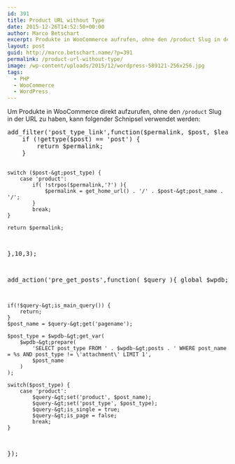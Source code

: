 ```yaml
---
id: 391
title: Product URL without Type
date: 2015-12-26T14:52:50+00:00
author: Marco Betschart
excerpt: Produkte in WooCommerce aufrufen, ohne den /product Slug in der URL.
layout: post
guid: http://marco.betschart.name/?p=391
permalink: /product-url-without-type/
image: /wp-content/uploads/2015/12/wordpress-589121-256x256.jpg
tags:
  - PHP
  - WooCommerce
  - WordPress
---
```

Um Produkte in WooCommerce direkt aufzurufen, ohne den `/product` Slug in der URL zu haben, kann folgender Schnipsel verwendet werden:

<div class="snippetcpt-wrap" id="snippet-497" data-id="497" data-edit="http://dev.marco-betschart.local/wp-admin/post.php?post=497&action=edit" data-copy="/wp-admin/export.php?type=jekyll&#038;snippet=b31d996337&#038;id=497" data-fullscreen="http://dev.marco-betschart.local/code-snippets/product-url-wo-type-slug/?full-screen=1">
  <pre class="prettyprint linenums lang-php" title="Post URL w/o Type Slug">add_filter('post_type_link',function($permalink, $post, $leavename){
    if (!gettype($post) == 'post') {
        return $permalink;
    }
  
    switch ($post-&gt;post_type) {
        case 'product':
            if( !strpos($permalink,'?') ){
                $permalink = get_home_url() . '/' . $post-&gt;post_name . '/';
            }
            break;
    }
 
    return $permalink;
},10,3);

add_action('pre_get_posts',function( $query ){
    global $wpdb;
 
    if(!$query-&gt;is_main_query()) {
        return;
    }
    $post_name = $query-&gt;get('pagename');

    $post_type = $wpdb-&gt;get_var(
        $wpdb-&gt;prepare(
            'SELECT post_type FROM ' . $wpdb-&gt;posts . ' WHERE post_name = %s AND post_type != \'attachment\' LIMIT 1',
            $post_name
        )
    );
 
    switch($post_type) {
        case 'product':
            $query-&gt;set('product', $post_name);
            $query-&gt;set('post_type', $post_type);
            $query-&gt;is_single = true;
            $query-&gt;is_page = false;
            break;
    }
});</pre>
</div>